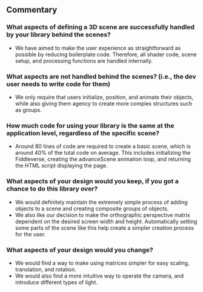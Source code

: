 ## Commentary


### What aspects of defining a 3D scene are successfully handled by your library behind the scenes?
- We have aimed to make the user experience as straightforward as possible by reducing boilerplate code. Therefore, all shader code, scene setup, and processing functions are handled internally. 

### What aspects are not handled behind the scenes? (i.e., the dev user needs to write code for them)
- We only require that users initialize, position, and animate their objects, while also giving them agency to create more complex structures such as groups.

### How much code for using your library is the same at the application level, regardless of the specific scene?
- Around 80 lines of code are required to create a basic scene, which is around 40% of the total code on average. This includes initializing the Fiddleverse, creating the advanceScene animation loop, and returning the HTML script displaying the page.

### What aspects of your design would you keep, if you got a chance to do this library over?
- We would definitely maintain the extremely simple process of adding objects to a scene and creating composite groups of objects.
- We also like our decision to make the orthographic perspective matrix dependent on the desired screen width and height. Automatically setting some parts of the scene like this help create a simpler creation process for the user.

### What aspects of your design would you change?
- We would find a way to make using matrices simpler for easy scaling, translation, and rotation.
- We would also find a more intuitive way to operate the camera, and introduce different types of light.

